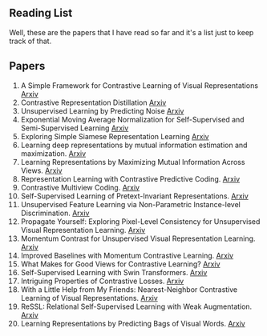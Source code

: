 ## Reading List

Well, these are the papers that I have read so far and it's a list just to keep track of that.



## Papers
1. A Simple Framework for Contrastive Learning of Visual Representations [Arxiv](https://arxiv.org/abs/2002.05709) 
2. Contrastive Representation Distillation [Arxiv](https://arxiv.org/abs/1910.10699) 
3. Unsupervised Learning by Predicting Noise [Arxiv](https://arxiv.org/abs/1704.05310) 
4. Exponential Moving Average Normalization for Self-Supervised and Semi-Supervised Learning [Arxiv](https://arxiv.org/abs/2101.08482) 
5. Exploring Simple Siamese Representation Learning [Arxiv](https://arxiv.org/abs/2011.10566) 
6. Learning deep representations by mutual information estimation and maximization. [Arxiv](https://arxiv.org/abs/1808.06670) 
7. Learning Representations by Maximizing Mutual Information Across Views. [Arxiv](https://arxiv.org/abs/1906.00910) 
8. Representation Learning with Contrastive Predictive Coding. [Arxiv](https://arxiv.org/pdf/1807.03748.pdf) 
9. Contrastive Multiview Coding. [Arxiv](https://arxiv.org/abs/1906.05849) 
10. Self-Supervised Learning of Pretext-Invariant Representations. [Arxiv](https://arxiv.org/pdf/1912.01991v1.pdf) 
11. Unsupervised Feature Learning via Non-Parametric Instance-level Discrimination. [Arxiv](https://arxiv.org/abs/1805.01978) 
12. Propagate Yourself: Exploring Pixel-Level Consistency for Unsupervised Visual Representation Learning. [Arxiv](https://arxiv.org/abs/2011.10043) 
13. Momentum Contrast for Unsupervised Visual Representation Learning. [Arxiv](https://arxiv.org/abs/1911.05722)
14. Improved Baselines with Momentum Contrastive Learning. [Arxiv](https://arxiv.org/abs/2003.04297)
15. What Makes for Good Views for Contrastive Learning? [Arxiv](https://arxiv.org/pdf/2005.10243.pdf) 
16. Self-Supervised Learning with Swin Transformers. [Arxiv](https://arxiv.org/abs/2105.04553)
17. Intriguing Properties of Contrastive Losses. [Arxiv](https://arxiv.org/abs/2011.02803)
18. With a Little Help from My Friends: Nearest-Neighbor Contrastive Learning of Visual Representations. [Arxiv](https://arxiv.org/abs/2104.14548)
19. ReSSL: Relational Self-Supervised Learning with Weak Augmentation. [Arxiv](https://arxiv.org/pdf/2107.09282.pdf)
20. Learning Representations by Predicting Bags of Visual Words. [Arxiv](https://arxiv.org/abs/2002.12247)






